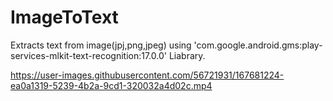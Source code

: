 # ImageToText
Extracts text from image(jpj,png,jpeg) using 'com.google.android.gms:play-services-mlkit-text-recognition:17.0.0'
Liabrary.



https://user-images.githubusercontent.com/56721931/167681224-ea0a1319-5239-4b2a-9cd1-320032a4d02c.mp4

